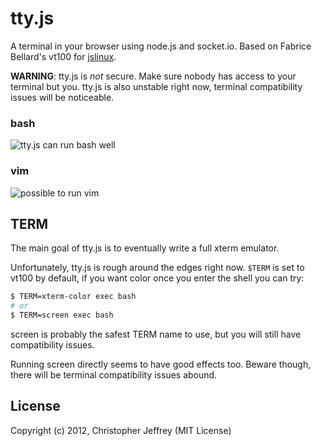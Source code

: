 # tty.js

A terminal in your browser using node.js and socket.io. Based on Fabrice
Bellard's vt100 for [jslinux](http://bellard.org/jslinux/).

__WARNING__: tty.js is *not* secure. Make sure nobody has access to your
terminal but you. tty.js is also unstable right now, terminal compatibility
issues will be noticeable.

### bash

![tty.js can run bash well](http://i.imgur.com/D5x3k.png)

### vim

![possible to run vim](http://i.imgur.com/K0dXe.png)

## TERM

The main goal of tty.js is to eventually write a full xterm emulator.

Unfortunately, tty.js is rough around the edges right now. `$TERM` is
set to vt100 by default, if you want color once you enter the shell you can try:

``` bash
$ TERM=xterm-color exec bash
# or
$ TERM=screen exec bash
```

screen is probably the safest TERM name to use, but you will still have
compatibility issues.

Running screen directly seems to have good effects too. Beware though, there
will be terminal compatibility issues abound.

## License

Copyright (c) 2012, Christopher Jeffrey (MIT License)
